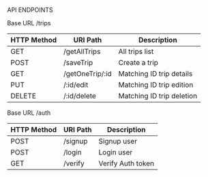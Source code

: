 API ENDPOINTS

Base URL  /trips

|    HTTP Method  | URI Path         |     Description           |
|-----------------|------------------|---------------------------|
|       GET       |  /getAllTrips    | All trips list            |
|       POST      |  /saveTrip       | Create a trip             |
|      GET        |  /getOneTrip/:id | Matching ID trip details  |
|      PUT        |  /:id/edit       | Matching ID trip edition  |
|     DELETE      |  /:id/delete     | Matching ID trip deletion |




Base URL  /auth

|      HTTP Method      | URI Path     |     Description      |
|-----------------------|--------------|----------------------|
|           POST        |  /signup     |      Signup user     |
|           POST        |  /login      |      Login user      |
|           GET         |  /verify     |   Verify Auth token  |



